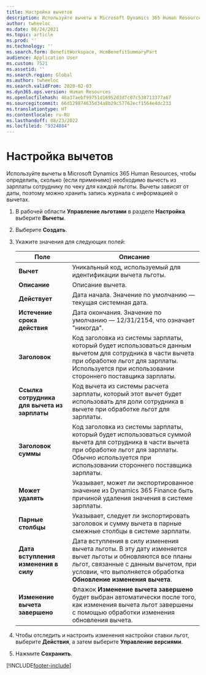 ```yaml
---
title: Настройка вычетов
description: Используйте вычеты в Microsoft Dynamics 365 Human Resources, чтобы определить, сколько (если применимо) необходимо вычесть из зарплаты сотруднику по чеку для каждой льготы.
author: twheeloc
ms.date: 08/24/2021
ms.topic: article
ms.prod: ''
ms.technology: ''
ms.search.form: BenefitWorkspace, HcmBenefitSummaryPart
audience: Application User
ms.custom: 7521
ms.assetid: ''
ms.search.region: Global
ms.author: twheeloc
ms.search.validFrom: 2020-02-03
ms.dyn365.ops.version: Human Resources
ms.openlocfilehash: 46a37aebf99751d16952d3d7c07c538713377a67
ms.sourcegitcommit: 66d129874635d34a8b29c57762ecf1564e4dc233
ms.translationtype: HT
ms.contentlocale: ru-RU
ms.lasthandoff: 08/23/2022
ms.locfileid: "9324884"
---
```

# <a name="configure-deductions"></a>Настройка вычетов


Используйте вычеты в Microsoft Dynamics 365 Human Resources, чтобы определить, сколько (если применимо) необходимо вычесть из зарплаты сотруднику по чеку для каждой льготы. Вычеты зависят от даты, поэтому можно хранить запись журнала с информацией о вычетах. 

1. В рабочей области **Управление льготами** в разделе **Настройка** выберите **Вычеты**.

2. Выберите **Создать**.

3. Укажите значения для следующих полей:

   | Поле | Описание |
   | --- | --- |
   | **Вычет** | Уникальный код, используемый для идентификации вычета льготы. |
   | **Описание** | Описание вычета. |
   | **Действует** | Дата начала. Значение по умолчанию — текущая системная дата. |
   | **Истечение срока действия** | Дата окончания. Значение по умолчанию — 12/31/2154, что означает "никогда". |
   | **Заголовок** | Код заголовка из системы зарплаты, который будет использоваться данным вычетом для сотрудника в части вычета при обработке льгот для зарплаты. Используется при использовании стороннего поставщика зарплаты. |
   | **Ссылка сотрудника для вычета из зарплаты** | Код вычета из системы расчета зарплаты, который этот вычет будет использовать для доли сотрудника в вычете при обработке льгот для зарплаты. |
   | **Заголовок суммы** | Код заголовка из системы зарплаты, который будет использоваться суммой вычета для сотрудника в части вычета при обработке льгот для зарплаты. Обычно используется при использовании стороннего поставщика зарплаты. |
   | **Может удалять** | Указывает, может ли экспортированное значение из Dynamics 365 Finance быть причиной удаления значения в системе зарплаты. |
   | **Парные столбцы** | Указывает, следует ли экспортировать заголовок и сумму вычета в парные смежные столбцы в системе зарплаты. |
   | **Дата вступления изменения в силу** | Дата вступления в силу изменения вычета льготы. В эту дату изменяется вычет льготы и обновляются все планы льгот, связанные с данным вычетом, при условии, что выполняется обработка **Обновление изменения вычета**. |
   | **Изменение вычета завершено** | Флажок **Изменение вычета завершено** будет выбран автоматически после того, как изменения вычета льгот завершены с помощью обработки изменения обновления вычета. |
   
4. Чтобы отследить и настроить изменения настройки ставки льгот, выберите **Действия**, а затем выберите **Управление версиями**.

5. Нажмите **Сохранить**. 


[!INCLUDE[footer-include](../includes/footer-banner.md)]

